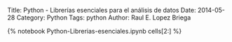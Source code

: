 Title: Python - Librerías esenciales para el análisis de datos
Date: 2014-05-28 
Category: Python
Tags: python
Author: Raul E. Lopez Briega

{% notebook Python-Librerias-esenciales.ipynb cells[2:] %}